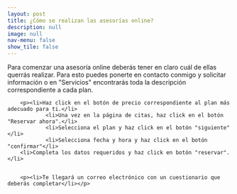 ```yaml
---
layout: post
title: ¿Cómo se realizan las asesorías online?
description: null
image: null
nav-menu: false
show_tile: false
---
```


<p>Para comenzar una asesoría online deberás tener en claro cuál de ellas querrás realizar. Para esto puedes ponerte en contacto conmigo y solicitar información o en "Servicios" encontrarás toda la descripción correspondiente a cada plan.</p>

        <p><li>Haz click en el botón de precio correspondiente al plan más adecuado para ti.</li>
				<li>Una vez en la página de citas, haz click en el botón "Reservar ahora".</li>
				<li>Selecciona el plan y haz click en el botón "siguiente"</li>
				<li>Selecciona fecha y hora y haz click en el botón "confirmar"</li>
        <li>Completa los datos requeridos y haz click en botón "reservar".</li>
        
        
        <p><li>Te llegará un correo electrónico con un cuestionario que deberás completar</li></p>
